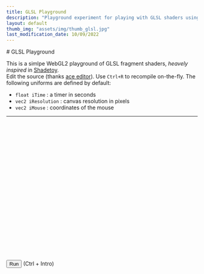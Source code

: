 ```yaml
---
title: GLSL Playground
description: "Playground experiment for playing with GLSL shaders using WebGL2"
layout: default
thumb_img: "assets/img/thumb_glsl.jpg"
last_modification_date: 10/09/2022
---
```

<script src="libs/ace/ace.js" type="text/javascript" charset="utf-8"></script>
<script src="glsl-playground.js" type="module"></script>

<div class="my-4">

<div markdown="1">
# GLSL Playground

This is a simlpe WebGL2 playground of GLSL fragment shaders, *heavely inspired* in [Shadetoy](https://shadertoy.com").  
Edit the source (thanks [ace editor](https://ace.c9.io/)). Use `Ctrl+R` to recompile on-the-fly. The following uniforms are defined by default:
* `float iTime` : a timer in seconds
* `vec2 iResolution` : canvas resolution in pixels
* `vec2 iMouse` : coordinates of the mouse  

--- 
</div>

<div class="w-100" id="editor" style="height:350px;"></div>

<button type="button" id="run_button">Run</button> (Ctrl + Intro)
<br />
<canvas class="w-100" height="400px" id='glcanvas' style='background-color: red;'></canvas>

</div> 